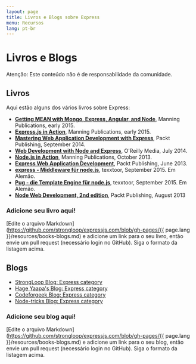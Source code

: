 ```yaml
---
layout: page
title: Livros e Blogs sobre Express
menu: Recursos
lang: pt-br
---
```


# Livros e Blogs

<div class="doc-box doc-warn">Atenção: Este conteúdo não é de responsabilidade da comunidade.</div>

## Livros

Aqui estão alguns dos vários livros sobre Express:

 - **[Getting MEAN with Mongo, Express, Angular, and Node](http://www.manning.com/sholmes/)**, Manning Publications, early 2015.
 - **[Express.js in Action](http://www.manning.com/hahn/)**, Manning Publications, early 2015.
 - **[Mastering Web Application Development with Express](https://www.packtpub.com/web-development/mastering-web-application-development-express-raw)**, Packt Publishing, September 2014.
 - **[Web Development with Node and Express](http://shop.oreilly.com/product/0636920032977.do)**, O'Reilly Media, July 2014.
 - **[Node.js in Action](http://www.manning.com/cantelon/)**, Manning Publications, October 2013.
 - **[Express Web Application Development](https://www.packtpub.com/web-development/express-web-application-development)**, Packt Publishing, June 2013.
 - **[express - Middleware für node.js](http://www.amazon.de/express-Middleware-node-js-J%C3%B6rg-Krause/dp/1517281342/ref=sr_1_1?ie=UTF8&qid=1442001556&sr=8-1&keywords=1517281342)**, texxtoor, September 2015. Em Alemão.
 - **[Pug - die Template Engine für node.js](http://www.amazon.de/JADE-Die-Template-Engine-node-js/dp/1517282098/ref=sr_1_1?ie=UTF8&qid=1442001592&sr=8-1&keywords=1517282098)**, texxtoor, September 2015. Em Alemão.
 - **[Node Web Development, 2nd edition](https://www.packtpub.com/web-development/node-web-development-second-edition)**, Packt Publishing, August 2013

### Adicione seu livro aqui!

[Edite o arquivo Markdown](https://github.com/strongloop/expressjs.com/blob/gh-pages/{{ page.lang }}/resources/books-blogs.md) e adicione um link para o seu livro, então envie um pull request (necessário login no GitHub).  Siga o formato da listagem acima.

## Blogs

- [StrongLoop Blog: Express category](http://strongloop.com/strongblog/category/express/)
- [Hage Yaapa's Blog: Express category](http://www.hacksparrow.com/category/express-js)
- [Codeforgeek Blog: Express category](http://codeforgeek.com/code/nodejs/express/)
- [Node-tricks Blog: Express category](http://node-tricks.com/category/express/)

### Adicione seu blog aqui!

[Edite o arquivo Markdown](https://github.com/strongloop/expressjs.com/blob/gh-pages/{{ page.lang }}/resources/books-blogs.md) e adicione um link para o seu blog, então envie um pull request (necessário login no GitHub). Siga o formato da listagem acima.
